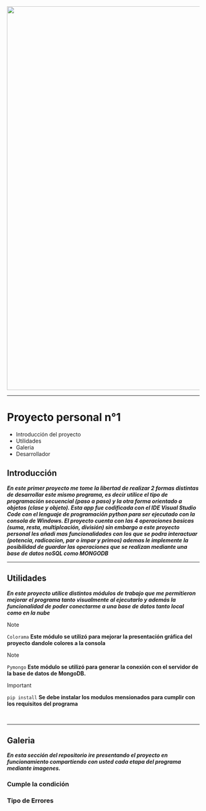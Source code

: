 <img width = 1000  src="https://github.com/Lucas-devSoft/Python/assets/111676352/bc4bbae9-b3d5-4b7d-a076-fa72317453df">
<hr>

# Proyecto personal n°1

- Introducción del proyecto
- Utilidades
- Galeria
- Desarrollador

## Introducción

***En este primer proyecto me tome la libertad de realizar 2 formas distintas de desarrollar este mismo programa, es decir utilice el tipo de programación secuencial (paso a paso) y la otra forma orientado a objetos (clase y objeto). Esta app fue codificada con el IDE Visual Studio Code con el lenguaje de programación python para ser ejecutado con la consola de Windows. El proyecto cuenta con las 4 operaciones basicas (suma, resta, multiplcación, división) sin embargo a este proyecto personal les añadi mas funcionalidades con los que se podra interactuar (potencia, radicacion, par o impar y primos) ademas le implemente la posibilidad de guardar las operaciones que se realizan mediante una base de datos noSQL como MONGODB***
<br>
<hr>

## Utilidades

***En este proyecto utilice distintos módulos de trabajo que me permitieron mejorar el programa tanto visualmente al ejecutarlo y además la funcionalidad de poder conectarme a una base de datos tanto local como en la nube***

> [!NOTE]
>  `Colorama` **Este módulo se utilizó para mejorar la presentación gráfica del proyecto dandole colores a la consola**

> [!NOTE]
> `Pymongo` **Este módulo se utilizó para generar la conexión con el servidor de la base de datos de MongoDB.**

> [!IMPORTANT]
> `pip install` **Se debe instalar los modulos mensionados para cumplir con los requisitos del programa**

<br>
<hr>

## Galeria

***En esta sección del repositorio ire presentando el proyecto en funcionamiento compartiendo con usted cada etapa del programa mediante imagenes.***

### Cumple la condición



### Tipo de Errores
